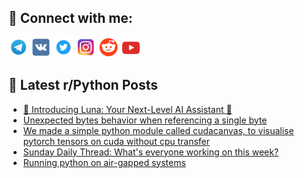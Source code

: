 ## 🔎 Connect with me:
[<img src="https://github.com/bullbesh/bullbesh/blob/main/images/Telegram.png" width="32" height="32" />](https://t.me/bullbesh)
[<img src="https://github.com/bullbesh/bullbesh/blob/main/images/VK.png" width="32" height="32" />](https://vk.com/bullbesh)
[<img src="https://github.com/bullbesh/bullbesh/blob/main/images/Twitter.png" width="32" height="32" />](https://twitter.com/bullbesh1)
[<img src="https://github.com/bullbesh/bullbesh/blob/main/images/Instagram.png" width="32" height="32" />](https://www.instagram.com/bullbesh)
[<img src="https://github.com/bullbesh/bullbesh/blob/main/images/Reddit.png" width="32" height="32" />](https://www.reddit.com/user/bullbesh)
[<img src="https://github.com/bullbesh/bullbesh/blob/main/images/YouTube.png" width="32" height="32" />](https://www.youtube.com/channel/UCtfjRs6uzgq5mfm8S06WTcg)

## 📕 Latest r/Python Posts
<!-- BLOG-POST-LIST:START -->
- [🌟 Introducing Luna: Your Next-Level AI Assistant 🌟](https://www.reddit.com/r/Python/comments/1969msp/introducing_luna_your_nextlevel_ai_assistant/)
- [Unexpected bytes behavior when referencing a single byte](https://www.reddit.com/r/Python/comments/1967vgy/unexpected_bytes_behavior_when_referencing_a/)
- [We made a simple python module called cudacanvas, to visualise pytorch tensors on cuda without cpu transfer](https://www.reddit.com/r/Python/comments/1965m99/we_made_a_simple_python_module_called_cudacanvas/)
- [Sunday Daily Thread: What&#39;s everyone working on this week?](https://www.reddit.com/r/Python/comments/196218g/sunday_daily_thread_whats_everyone_working_on/)
- [Running python on air-gapped systems](https://www.reddit.com/r/Python/comments/1961v23/running_python_on_airgapped_systems/)
<!-- BLOG-POST-LIST:END -->
